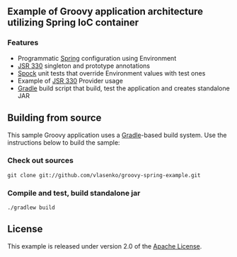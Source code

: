 ## Example of Groovy application architecture utilizing Spring IoC container

### Features
- Programmatic [Spring][] configuration using Environment
- [JSR 330][] singleton and prototype annotations
- [Spock][] unit tests that override Environment values with test ones
- Example of [JSR 330][] Provider usage
- [Gradle][] build script that build, test the application and creates standalone JAR

## Building from source
This sample Groovy application uses a [Gradle][]-based build system.
Use the instructions below to build the sample:

### Check out sources
`git clone git://github.com/vlasenko/groovy-spring-example.git`

### Compile and test, build standalone jar
`./gradlew build`

## License
This example is released under version 2.0 of the [Apache License][].

[Spring]: http://www.springsource.org/spring-framework
[JSR 330]: http://download.oracle.com/otndocs/jcp/dependency_injection-1.0-final-oth-JSpec/
[Spock]: http://docs.spockframework.org/en/latest/
[Gradle]: http://gradle.org
[Apache License]: http://www.apache.org/licenses/LICENSE-2.0
